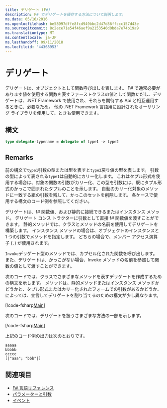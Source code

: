 ```yaml
---
title: デリゲート (F#)
description: F# でデリゲートを操作する方法について説明します。
ms.date: 05/16/2016
ms.openlocfilehash: be58997dffe8fcd949bbc2d47d86ffccc157d43e
ms.sourcegitcommit: 8c2ece71e54f46aef9a2153540d0bda7e74b19a9
ms.translationtype: MT
ms.contentlocale: ja-JP
ms.lasthandoff: 09/11/2018
ms.locfileid: "44368953"
---
```

# <a name="delegates"></a>デリゲート

デリゲートは、オブジェクトとして関数呼び出しを表します。 F# で通常必要があります値を使用する関数を表すファーストクラスの値として関数ただし、デリゲートは、.NET Framework で使用され、それらを期待する Api と相互運用するときに、必要なため。 他の .NET Framework 言語用に設計されたオーサリング ライブラリを使用して、ときも使用できます。

## <a name="syntax"></a>構文

```fsharp
type delegate-typename = delegate of type1 -> type2
```

## <a name="remarks"></a>Remarks

前の構文で`type1`引数の型または型を表すと`type2`戻り値の型を表します。 引数の型によって表される`type1`は自動的にカリー化します。 これはタプル形式を使用する場合は、対象の関数の引数がカリー化、この型を引数には、既にタプル形式のかっこで囲まれたタプルのことを示します。 自動のカリー化対象のメソッドに一致する組の引数を残して、かっこのセットを削除します。 各ケースで使用する構文のコード例を参照してください。

デリゲートは、f# 関数値、および静的に接続できるまたはインスタンス メソッド。 デリゲート コンス トラクターに引数として直接 f# 関数値を渡すことができます。 静的メソッドでは、クラスとメソッドの名前を使用してデリゲートを構築します。 インスタンス メソッドの場合は、オブジェクトのインスタンスと 1 つの引数でメソッドを指定します。 どちらの場合で、メンバー アクセス演算子 (`.`) が使用されます。

`Invoke`デリゲート型のメソッドでは、カプセル化された関数を呼び出します。 また、デリゲートは、かっこがない場合、Invoke メソッドの名前を参照して関数の値として渡すことができます。

次のコードでは、クラスでさまざまなメソッドを表すデリゲートを作成するための構文を示します。 メソッドは、静的メソッドまたはインスタンス メソッドかどうかと、タプル形式またはカリー化されたフォームでの引数があるかどうか、によっては、宣言してデリゲートを割り当てるのための構文が少し異なります。

[!code-fsharp[Main](../../../samples/snippets/fsharp/lang-ref-2/snippet4201.fs)]

次のコードでは、デリゲートを扱うさまざまな方法の一部を示します。

[!code-fsharp[Main](../../../samples/snippets/fsharp/lang-ref-2/snippet4202.fs)]

上記のコード例の出力は次のとおりです。

```console
aaaaa
bbbbb
ccccc
[|"aaa"; "bbb"|]
```

## <a name="see-also"></a>関連項目

- [F# 言語リファレンス](index.md)
- [パラメーターと引数](parameters-and-arguments.md)
- [イベント](members/events.md)
